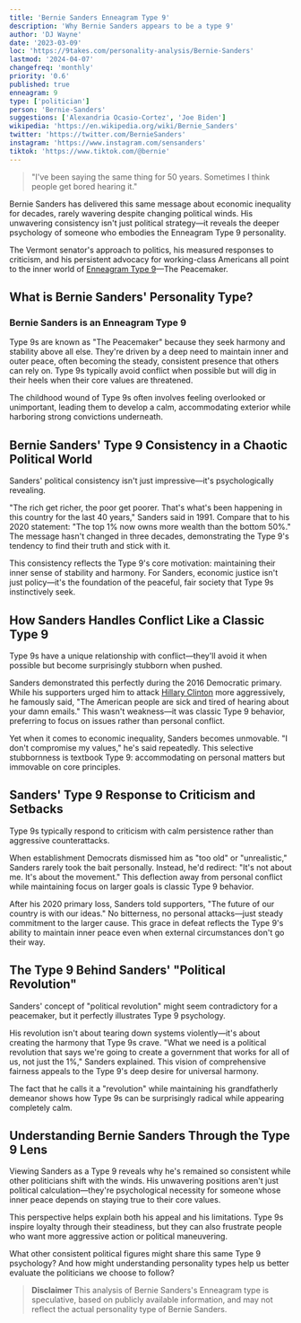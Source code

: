 ```yaml
---
title: 'Bernie Sanders Enneagram Type 9'
description: 'Why Bernie Sanders appears to be a type 9'
author: 'DJ Wayne'
date: '2023-03-09'
loc: 'https://9takes.com/personality-analysis/Bernie-Sanders'
lastmod: '2024-04-07'
changefreq: 'monthly'
priority: '0.6'
published: true
enneagram: 9
type: ['politician']
person: 'Bernie-Sanders'
suggestions: ['Alexandria Ocasio-Cortez', 'Joe Biden']
wikipedia: 'https://en.wikipedia.org/wiki/Bernie_Sanders'
twitter: 'https://twitter.com/BernieSanders'
instagram: 'https://www.instagram.com/sensanders'
tiktok: 'https://www.tiktok.com/@bernie'
---
```


> "I've been saying the same thing for 50 years. Sometimes I think people get bored hearing it."

Bernie Sanders has delivered this same message about economic inequality for decades, rarely wavering despite changing political winds. His unwavering consistency isn't just political strategy—it reveals the deeper psychology of someone who embodies the Enneagram Type 9 personality.

The Vermont senator's approach to politics, his measured responses to criticism, and his persistent advocacy for working-class Americans all point to the inner world of [Enneagram Type 9](/enneagram-corner/enneagram-type-9)—The Peacemaker.

## What is Bernie Sanders' Personality Type?

### Bernie Sanders is an Enneagram Type 9

Type 9s are known as "The Peacemaker" because they seek harmony and stability above all else. They're driven by a deep need to maintain inner and outer peace, often becoming the steady, consistent presence that others can rely on. Type 9s typically avoid conflict when possible but will dig in their heels when their core values are threatened.

The childhood wound of Type 9s often involves feeling overlooked or unimportant, leading them to develop a calm, accommodating exterior while harboring strong convictions underneath.

## Bernie Sanders' Type 9 Consistency in a Chaotic Political World

Sanders' political consistency isn't just impressive—it's psychologically revealing.

"The rich get richer, the poor get poorer. That's what's been happening in this country for the last 40 years," Sanders said in 1991. Compare that to his 2020 statement: "The top 1% now owns more wealth than the bottom 50%." The message hasn't changed in three decades, demonstrating the Type 9's tendency to find their truth and stick with it.

This consistency reflects the Type 9's core motivation: maintaining their inner sense of stability and harmony. For Sanders, economic justice isn't just policy—it's the foundation of the peaceful, fair society that Type 9s instinctively seek.

## How Sanders Handles Conflict Like a Classic Type 9

Type 9s have a unique relationship with conflict—they'll avoid it when possible but become surprisingly stubborn when pushed.

Sanders demonstrated this perfectly during the 2016 Democratic primary. While his supporters urged him to attack [Hillary Clinton](/personality-analysis/Hillary-Clinton) more aggressively, he famously said, "The American people are sick and tired of hearing about your damn emails." This wasn't weakness—it was classic Type 9 behavior, preferring to focus on issues rather than personal conflict.

Yet when it comes to economic inequality, Sanders becomes unmovable. "I don't compromise my values," he's said repeatedly. This selective stubbornness is textbook Type 9: accommodating on personal matters but immovable on core principles.

## Sanders' Type 9 Response to Criticism and Setbacks

Type 9s typically respond to criticism with calm persistence rather than aggressive counterattacks.

When establishment Democrats dismissed him as "too old" or "unrealistic," Sanders rarely took the bait personally. Instead, he'd redirect: "It's not about me. It's about the movement." This deflection away from personal conflict while maintaining focus on larger goals is classic Type 9 behavior.

After his 2020 primary loss, Sanders told supporters, "The future of our country is with our ideas." No bitterness, no personal attacks—just steady commitment to the larger cause. This grace in defeat reflects the Type 9's ability to maintain inner peace even when external circumstances don't go their way.

## The Type 9 Behind Sanders' "Political Revolution"

Sanders' concept of "political revolution" might seem contradictory for a peacemaker, but it perfectly illustrates Type 9 psychology.

His revolution isn't about tearing down systems violently—it's about creating the harmony that Type 9s crave. "What we need is a political revolution that says we're going to create a government that works for all of us, not just the 1%," Sanders explained. This vision of comprehensive fairness appeals to the Type 9's deep desire for universal harmony.

The fact that he calls it a "revolution" while maintaining his grandfatherly demeanor shows how Type 9s can be surprisingly radical while appearing completely calm.

## Understanding Bernie Sanders Through the Type 9 Lens

Viewing Sanders as a Type 9 reveals why he's remained so consistent while other politicians shift with the winds. His unwavering positions aren't just political calculation—they're psychological necessity for someone whose inner peace depends on staying true to their core values.

This perspective helps explain both his appeal and his limitations. Type 9s inspire loyalty through their steadiness, but they can also frustrate people who want more aggressive action or political maneuvering.

What other consistent political figures might share this same Type 9 psychology? And how might understanding personality types help us better evaluate the politicians we choose to follow?

> **Disclaimer** This analysis of Bernie Sanders's Enneagram type is speculative, based on publicly available information, and may not reflect the actual personality type of Bernie Sanders.
